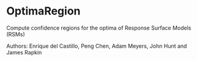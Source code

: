 # OptimaRegion
Compute confidence regions for the optima of Response Surface Models (RSMs)

Authors: Enrique del Castillo, Peng Chen, Adam Meyers, John Hunt and James Rapkin

